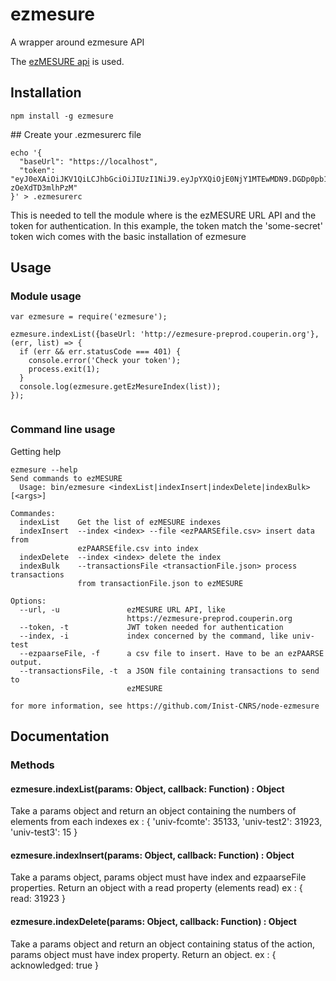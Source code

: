 # ezmesure

A wrapper around ezmesure API

The [ezMESURE api](https://github.com/Inist-CNRS/node-ezmesure.git) is used.

## Installation
```shell
npm install -g ezmesure
```

## Create your .ezmesurerc file
```shell
echo '{
  "baseUrl": "https://localhost",
  "token": "eyJ0eXAiOiJKV1QiLCJhbGciOiJIUzI1NiJ9.eyJpYXQiOjE0NjY1MTEwMDN9.DGDp0pb1DlydJDubf4HCbYzntFsl-zOeXdTD3mlhPzM"
}' > .ezmesurerc
```
This is needed to tell the module where is the ezMESURE URL API and the token for authentication.
In this example, the token match the 'some-secret' token wich comes with the basic installation of ezmesure

## Usage

### Module usage

```shell
var ezmesure = require('ezmesure');

ezmesure.indexList({baseUrl: 'http://ezmesure-preprod.couperin.org'}, (err, list) => {
  if (err && err.statusCode === 401) {
    console.error('Check your token');
    process.exit(1);
  }
  console.log(ezmesure.getEzMesureIndex(list));
});


```

### Command line usage
Getting help
```shell
ezmesure --help
Send commands to ezMESURE
  Usage: bin/ezmesure <indexList|indexInsert|indexDelete|indexBulk> [<args>]

Commandes:
  indexList    Get the list of ezMESURE indexes
  indexInsert  --index <index> --file <ezPAARSEfile.csv> insert data from
               ezPAARSEfile.csv into index
  indexDelete  --index <index> delete the index
  indexBulk    --transactionsFile <transactionFile.json> process transactions
               from transactionFile.json to ezMESURE

Options:
  --url, -u               ezMESURE URL API, like
                          https://ezmesure-preprod.couperin.org
  --token, -t             JWT token needed for authentication
  --index, -i             index concerned by the command, like univ-test
  --ezpaarseFile, -f      a csv file to insert. Have to be an ezPAARSE output.
  --transactionsFile, -t  a JSON file containing transactions to send to
                          ezMESURE

for more information, see https://github.com/Inist-CNRS/node-ezmesure

```

## Documentation

### Methods

####  ezmesure.indexList(params: Object, callback: Function) : Object
Take a params object and return an object containing the numbers of elements from each indexes 
ex : { 'univ-fcomte': 35133, 'univ-test2': 31923, 'univ-test3': 15 }

####  ezmesure.indexInsert(params: Object, callback: Function) : Object
Take a params object, params object must have index and ezpaarseFile properties. Return an object with a read property (elements read)
ex : { read: 31923 }

####  ezmesure.indexDelete(params: Object, callback: Function) : Object
Take a params object and return an object containing status of the action, params object must have index property. Return an object.
ex : { acknowledged: true }










